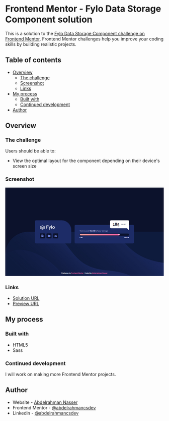 # Frontend Mentor - Fylo Data Storage Component solution

This is a solution to the [Fylo Data Storage Component challenge on Frontend Mentor](https://www.frontendmentor.io/challenges/fylo-data-storage-component-1dZPRbV5n). Frontend Mentor challenges help you improve your coding skills by building realistic projects.

## Table of contents

- [Overview](#overview)
  - [The challenge](#the-challenge)
  - [Screenshot](#screenshot)
  - [Links](#links)
- [My process](#my-process)
  - [Built with](#built-with)
  - [Continued development](#continued-development)
- [Author](#author)

## Overview

### The challenge

Users should be able to:

- View the optimal layout for the component depending on their device's screen size

### Screenshot

![](./screenshot.jpg)

### Links

- [Solution URL](https://www.frontendmentor.io/solutions/fylo-data-storage-component-using-sass-AN4GSuxNEC)
- [Preview URL](https://abdelrahmancsdev.github.io/fylo-data-storage-component/)

## My process

### Built with

- HTML5
- Sass

### Continued development

I will work on making more Frontend Mentor projects.

## Author

- Website - [Abdelrahman Nasser](https://www.abdelrahmancs.dev)
- Frontend Mentor - [@abdelrahmancsdev](https://www.frontendmentor.io/profile/abdelrahmancsdev)
- Linkedin - [@abdelrahmancsdev](https://www.linkedin.com/in/abdelrahmancsdev/)
